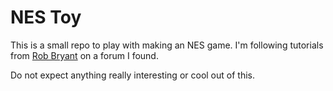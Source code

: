 # NES Toy

This is a small repo to play with making an NES game. I'm following tutorials from [Rob Bryant][1] on a forum I found.

Do not expect anything really interesting or cool out of this.


[1]: http://nintendoage.com/forum/messageview.cfm?catid=22&threadid=7155